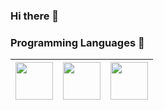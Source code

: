 ### Hi there 👋

<!--
**pomps10/pomps10** is a ✨ _special_ ✨ repository because its `README.md` (this file) appears on your GitHub profile.

Here are some ideas to get you started:

- 🔭 I’m currently working on ...
- 🌱 I’m currently learning ...
- 👯 I’m looking to collaborate on ...
- 🤔 I’m looking for help with ...
- 💬 Ask me about ...
- 📫 How to reach me: ...
- 😄 Pronouns: ...
- ⚡ Fun fact: ...
-->

### Programming Languages  :rocket:
|<img src="https://github.com/pomps10/pomps10/blob/main/js.png" width=60> | <img src="https://github.com/pomps10/pomps10/blob/main/java.svg" width=60> | <img src="https://github.com/pomps10/pomps10/blob/main/cloudant.png" width=60> |
|:---:|:---:|:---:|
